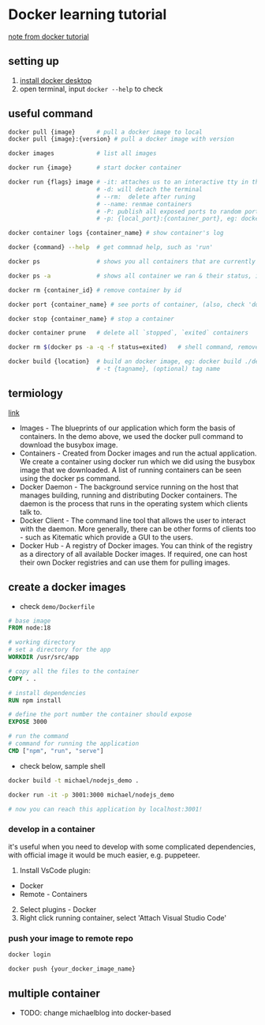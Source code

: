 # Docker learning tutorial

[note from docker tutorial](https://docker-curriculum.com/)

## setting up

1. [install docker desktop](https://docs.docker.com/desktop/install/mac-install/)
2. open terminal, input `docker --help` to check

## useful command

```sh
docker pull {image}      # pull a docker image to local
docker pull {image}:{version} # pull a docker image with version

docker images            # list all images

docker run {image}       # start docker container

docker run {flags} image # -it: attaches us to an interactive tty in the container.
                         # -d: will detach the terminal
                         # --rm:  delete after runing
                         # --name: renmae containers
                         # -P: publish all exposed ports to random ports
                         # -p: {local_port}:{container_port}, eg: docker run -p 8888:5000 michael/simple_app

docker container logs {container_name} # show container's log

docker {command} --help  # get commnad help, such as 'run'

docker ps                # shows you all containers that are currently running

docker ps -a             # shows all container we ran & their status, id, etc

docker rm {container_id} # remove container by id

docker port {container_name} # see ports of container, (also, check 'docker-machine ip default')

docker stop {container_name} # stop a container

docker container prune   # delete all `stopped`, `exited` containers

docker rm $(docker ps -a -q -f status=exited)   # shell command, remove all containers whose 'status' are 'exited'

docker build {location}  # build an docker image, eg: docker build ./demo/
                         # -t {tagname}, (optional) tag name
```

## termiology

[link](https://docker-curriculum.com/#terminology)

- Images - The blueprints of our application which form the basis of containers. In the demo above, we used the docker pull command to download the busybox image.
- Containers - Created from Docker images and run the actual application. We create a container using docker run which we did using the busybox image that we downloaded. A list of running containers can be seen using the docker ps command.
- Docker Daemon - The background service running on the host that manages building, running and distributing Docker containers. The daemon is the process that runs in the operating system which clients talk to.
- Docker Client - The command line tool that allows the user to interact with the daemon. More generally, there can be other forms of clients too - such as Kitematic which provide a GUI to the users.
- Docker Hub - A registry of Docker images. You can think of the registry as a directory of all available Docker images. If required, one can host their own Docker registries and can use them for pulling images.

## create a docker images

- check `demo/Dockerfile`

```dockerfile
# base image
FROM node:18

# working directory
# set a directory for the app
WORKDIR /usr/src/app

# copy all the files to the container
COPY . .

# install dependencies
RUN npm install

# define the port number the container should expose
EXPOSE 3000

# run the command
# command for running the application
CMD ["npm", "run", "serve"]
```

- check below, sample shell

```sh
docker build -t michael/nodejs_demo .

docker run -it -p 3001:3000 michael/nodejs_demo

# now you can reach this application by localhost:3001!
```

### develop in a container

it's useful when you need to develop with some complicated dependencies, with official image it would be much easier, e.g. puppeteer.

1. Install VsCode plugin:
- Docker
- Remote - Containers

2. Select plugins - Docker
3. Right click running container, select 'Attach Visual Studio Code'

### push your image to remote repo

```sh
docker login

docker push {your_docker_image_name}
```

## multiple container

- TODO: change michaelblog into docker-based
